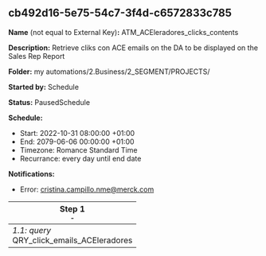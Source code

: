 ## cb492d16-5e75-54c7-3f4d-c6572833c785

**Name** (not equal to External Key)**:** ATM_ACEleradores_clicks_contents

**Description:** Retrieve cliks con ACE emails on the DA to be displayed on the Sales Rep Report 

**Folder:** my automations/2.Business/2_SEGMENT/PROJECTS/

**Started by:** Schedule

**Status:** PausedSchedule

**Schedule:**

* Start: 2022-10-31 08:00:00 +01:00
* End: 2079-06-06 00:00:00 +01:00
* Timezone: Romance Standard Time
* Recurrance: every day until end date

**Notifications:**

* Error: cristina.campillo.nme@merck.com

| Step 1<br>_<small>-</small>_ |
| --- |
| _1.1: query_<br>QRY_click_emails_ACEleradores |
